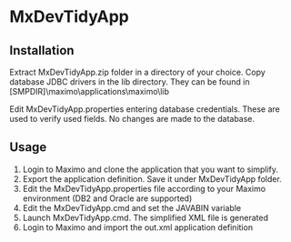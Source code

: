 # MxDevTidyApp


## Installation

Extract MxDevTidyApp.zip folder in a directory of your choice.
Copy database JDBC drivers in the lib directory.
They can be found in [SMPDIR]\maximo\applications\maximo\lib

Edit MxDevTidyApp.properties entering database credentials.
These are used to verify used fields. No changes are made to the database.


## Usage

1. Login to Maximo and clone the application that you want to simplify.
2. Export the application definition. Save it under MxDevTidyApp folder.
3. Edit the MxDevTidyApp.properties file according to your Maximo environment (DB2 and Oracle are supported)
4. Edit the MxDevTidyApp.cmd and set the JAVABIN variable
5. Launch MxDevTidyApp.cmd. The simplified XML file is generated
6. Login to Maximo and import the out.xml application definition
